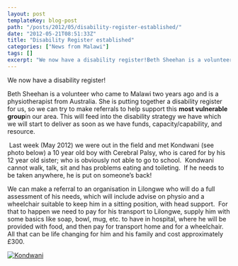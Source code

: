 ```yaml
---
layout: post
templateKey: blog-post
path: "/posts/2012/05/disability-register-established/"
date: "2012-05-21T08:51:33Z"
title: "Disability Register established"
categories: ["News from Malawi"]
tags: []
excerpt: "We now have a disability register!Beth Sheehan is a volunteer who came to Malawi two years ago and ..."
---
```


We now have a disability register!

Beth Sheehan is a volunteer who came to Malawi two years ago and is a physiotherapist from Australia. She is putting together a disability register for us, so we can try to make referrals to help support this **most vulnerable group**in our area. This will feed into the disability strategy we have which we will start to deliver as soon as we have funds, capacity/capability, and resource.

 Last week (May 2012) we were out in the field and met Kondwani (see photo below) a 10 year old boy with Cerebral Palsy, who is cared for by his 12 year old sister; who is obviously not able to go to school.  Kondwani cannot walk, talk, sit and has problems eating and toileting.  If he needs to be taken anywhere, he is put on someone’s back! 

We can make a referral to an organisation in Lilongwe who will do a full assessment of his needs, which will include advise on physio and a wheelchair suitable to keep him in a sitting position, with head support.  For that to happen we need to pay for his transport to Lilongwe, supply him with some basics like soap, bowl, mug, etc. to have in hospital, where he will be provided with food, and then pay for transport home and for a wheelchair.  All that can be life changing for him and his family and cost approximately £300.

[![](https://www.africanvision.org.uk/africa-vision-news/wp-content/uploads/2012/05/Kondwani1.jpg "Kondwani")](https://www.landirani.org/news/2012/05/21/disability-register-established/kondwani-2/)